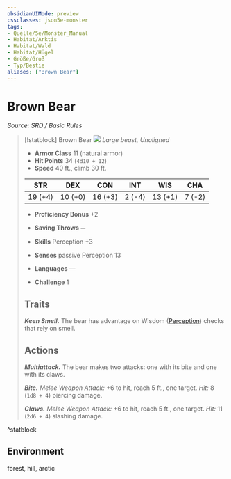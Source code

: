 ```yaml
---
obsidianUIMode: preview
cssclasses: json5e-monster
tags:
- Quelle/5e/Monster_Manual
- Habitat/Arktis
- Habitat/Wald
- Habitat/Hügel
- Größe/Groß
- Typ/Bestie
aliases: ["Brown Bear"]
---
```

# Brown Bear
*Source: SRD / Basic Rules*  

> [!statblock] Brown Bear
> ![](compendium/bestiary/beast/token/brown-bear.png#token)
> *Large beast, Unaligned*
> 
> - **Armor Class** 11  (natural armor)
> - **Hit Points** 34 (`4d10 + 12`)
> - **Speed** 40 ft., climb 30 ft.
> 
> |STR|DEX|CON|INT|WIS|CHA|
> |:---:|:---:|:---:|:---:|:---:|:---:|
> |19 (+4)|10 (+0)|16 (+3)| 2 (-4)|13 (+1)| 7 (-2)|
> 
> - **Proficiency Bonus** +2
> - **Saving Throws** ⏤
> - **Skills** Perception +3
> - **Senses** passive Perception 13
> 
> - **Languages** —
> - **Challenge** 1
> 
> ## Traits
> 
> ***Keen Smell.*** The bear has advantage on Wisdom ([Perception](rules/skills.md#Perception)) checks that rely on smell.
> 
> ## Actions
> 
> ***Multiattack.*** The bear makes two attacks: one with its bite and one with its claws.
> 
> ***Bite.*** *Melee Weapon Attack:* +6 to hit, reach 5 ft., one target. *Hit:* 8 (`1d8 + 4`) piercing damage.
> 
> ***Claws.*** *Melee Weapon Attack:* +6 to hit, reach 5 ft., one target. *Hit:* 11 (`2d6 + 4`) slashing damage.

^statblock

## Environment

forest, hill, arctic